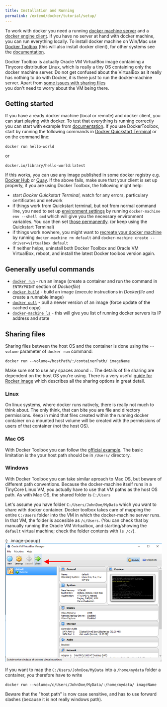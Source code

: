 ```yaml
---
title: Installation and Running
permalink: /extend/docker/tutorial/setup/
---
```


To work with docker you need a running [docker machine server](https://docs.docker.com/machine/)
and a [docker engine client](https://docs.docker.com/engine/quickstart/). If you have no server at hand 
with docker machine, you can run everything locally. To install docker machine on Win/Mac 
use [Docker Toolbox](https://www.docker.com/products/docker-toolbox) (this will also install docker client), for 
other systems see the [documentation](https://docs.docker.com/machine/install-machine/). 

Docker Toolbox is actually Oracle VM VirtualBox image containing a Tinycore distribution Linux, 
which is really a tiny OS containing only the docker machine server. Do not get confused about 
the VirtualBox as it really has nothing to do with Docker, it is there just to run the 
docker-machine server. Apart from [some issues with sharing files](#sharing-files)  
you don't need to worry about the VM being there.

## Getting started
If you have a ready docker machine (local or remote) and docker client, you can start playing with docker. 
To test that everything is running correctly you can start with example 
from [documentation](https://docs.docker.com/engine/userguide/containers/dockerizing/).
If you use DockerToolbox, start by running the following commands in 
[Docker Quickstart Terminal](https://docs.docker.com/engine/installation/windows/#using-the-docker-quickstart-terminal)
or on the command line:

    docker run hello-world

or

    docker.io/library/hello-world:latest

If this works, you can use any image published in some docker 
registry e.g. [Docker Hub](https://hub.docker.com/) or [Quay](https://quay.io/).
If the above fails, make sure that your client is set up properly, if you are using Docker Toolbox, the following might help:

- start *Docker Quickstart Terminal*, watch for any errors, particulary certificates and network
- if things work from Quickstart terminal, but not from normal command line, you need to set up 
[environment settings](https://docs.docker.com/engine/installation/windows/#using-docker-from-windows-command-prompt-cmd-exe) 
by running `docker-machine env --shell cmd` which will give you the necessary environment variables. You can then set
[those permanently](http://www.computerhope.com/issues/ch000549.htm). (or keep using the Quickstart Terminal)
- if things work nowhere, you might want to 
[recreate your docker machine](https://docs.docker.com/machine/get-started/) by running
`docker-machine rm default` and `docker-machine create --driver=virtualbox default` 
- If neither helps, uninstall both Docker Toolbox and Oracle VM VirtualBox, reboot, and install 
the latest Docker toolbox version again.


## Generally useful commands

- [`docker run`](https://docs.docker.com/engine/reference/run/) - run an 
image (create a container and run the command in `ENTRYPOINT` section of *Dockerfile*)
- [`docker build`](https://docs.docker.com/engine/reference/commandline/build/) - build 
an image (execute instructions in *Dockerfile* and create a runnable image)
- [`docker pull`](https://docs.docker.com/engine/reference/commandline/pull/) - pull
a newer version of an image (force update of the cached copy)
- [`docker-machine ls`](https://docs.docker.com/machine/reference/ls/) - this will give 
you list of running docker servers its IP address and state

## Sharing files
Sharing files between the host OS and the container is done using the `--volume` parameter of `docker run` command:

    docker run --volume=/hostPath/:/containerPath/ imageName

Make sure not to use any spaces around `:`. The details of file sharing are dependent on the host OS you're using. 
There is a very 
useful [guide for Rocker image](https://github.com/rocker-org/rocker/wiki/Sharing-files-with-host-machine) which
describes all the sharing options in great detail. 

### Linux
On linux systems, where docker runs natively, there is really not much to think about. The only think, that can bite 
you are file and directory permissions. Keep in mind that files created within the running docker container on
a mounted host volume will be created with the permissions of users of that container (not the host OS).

### Mac OS
With Docker Toolbox you can follow the 
[official example](https://docs.docker.com/engine/installation/mac/#mount-a-volume-on-the-container). 
The basic limitation is the your host path should be in `/Users/` directory.

### Windows
With Docker Toolbox you can take similar aproach to Mac OS, but beware of different path conventions. Because the
docker-machine itself runs in a TinyCore Linux VM, you actually have to use that VM paths as the host OS path. As
with Mac OS, the shared folder is `C:/Users`

Let's assume you have folder `C:/Users/JohnDoe/MyData` which you want to share with docker container. 
Docker toolbox takes care of mapping the entire `C:/Users` folder into the VM in which the docker-machine server
runs. In that VM, the folder is accesible as `/c/Users`. (You can check that by manually running the Oracle 
VM Virtualbox, and starting/showing the `default` virtual machine; check the folder contents with `ls /c/`).

{: .image-popup}
![Oracle VM Virtualbox screenshot](/extend/docker/tutorial/virtualbox.png)

If you want to map the `C:/Users/JohnDoe/MyData` into a `/home/mydata` folder a container, you therefore have to write

    docker run --volume=/c/Users/JohnDoe/MyData/:/home/mydata/ imageName 

Beware that the "host path" is now case sensitive, and has to use forward slashes (because it is not really windows path).
